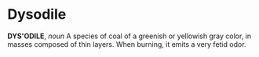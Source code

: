 # Dysodile

**DYS'ODILE**, _noun_ A species of coal of a greenish or yellowish gray color, in masses composed of thin layers. When burning, it emits a very fetid odor.